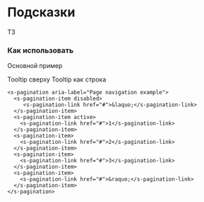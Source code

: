 # Подсказки

ТЗ

### Как использовать
Основной пример

<s-button class="me-1" color="primary" v-s-tooltip="{title: 'Худая честь, когда нечего есть', placement: 'top'}" >
    Tooltip сверху
</s-button>

<s-button class="me-1" color="primary" v-s-tooltip="'Худая честь, когда нечего есть'">
    Tooltip как строка
</s-button>



``` vue
<s-pagination aria-label="Page navigation example">
  <s-pagination-item disabled>
     <s-pagination-link href="#">&laquo;</s-pagination-link>
  </s-pagination-item>
  <s-pagination-item active>
    <s-pagination-link href="#">1</s-pagination-link>
  </s-pagination-item>
  <s-pagination-item>
    <s-pagination-link href="#">2</s-pagination-link>
  </s-pagination-item>
  <s-pagination-item>
    <s-pagination-link href="#">3</s-pagination-link>
  </s-pagination-item>
  <s-pagination-item>
    <s-pagination-link href="#">&raquo;</s-pagination-link>
  </s-pagination-item>
</s-pagination>

```
